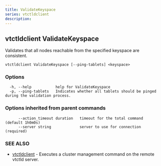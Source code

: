 ```yaml
---
title: ValidateKeyspace
series: vtctldclient
description:
---
```

## vtctldclient ValidateKeyspace

Validates that all nodes reachable from the specified keyspace are consistent.

```
vtctldclient ValidateKeyspace [--ping-tablets] <keyspace>
```

### Options

```
  -h, --help           help for ValidateKeyspace
  -p, --ping-tablets   Indicates whether all tablets should be pinged during the validation process.
```

### Options inherited from parent commands

```
      --action_timeout duration   timeout for the total command (default 1h0m0s)
      --server string             server to use for connection (required)
```

### SEE ALSO

* [vtctldclient](../)	 - Executes a cluster management command on the remote vtctld server.

